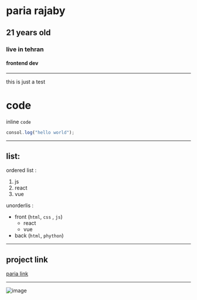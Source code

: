 # paria rajaby

## 21 years old

### live in tehran

#### frontend dev

---

<p>this is just a test</p>

# code

inline `code`

```javascript
consol.log("hello world");
```

---

## list:

ordered list :

1. js
2. react
3. vue

unorderlis :

- front (`html`, `css` , `js`)
  - react
  - vue
- back (`html`, `phython`)

---

## project link

[paria link](https://sabzlearn.ir/lesson/43-25686/)

---

![image](https://octodex.github.com/images/minion.png)
